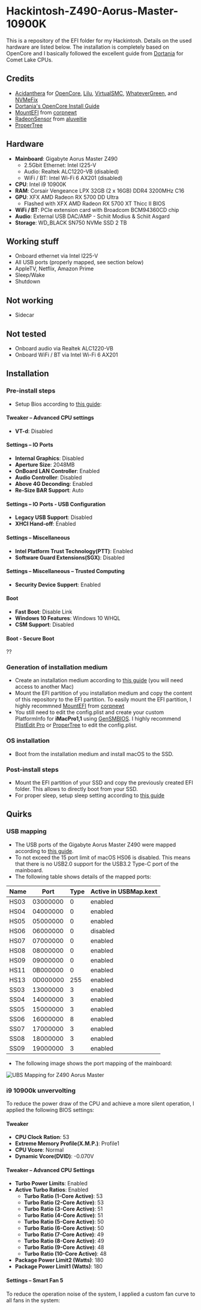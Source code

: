 # Hackintosh-Z490-Aorus-Master-10900K

This is a repository of the EFI folder for my Hackintosh. Details on the used hardware are listed below. The installation is completely based on OpenCore and I basically followed the excellent guide from [Dortania](https://dortania.github.io/OpenCore-Install-Guide/config.plist/comet-lake.html) for Comet Lake CPUs. 

## Credits

- [Acidanthera](https://github.com/acidanthera) for [OpenCore](https://github.com/acidanthera/OpenCorePkg), [Lilu](https://github.com/acidanthera/Lilu), [VirtualSMC](https://github.com/acidanthera/VirtualSMC), [WhateverGreen](https://github.com/acidanthera/WhateverGreen), and [NVMeFix](https://github.com/acidanthera/NVMeFix)
- [Dortania's OpenCore Install Guide](https://dortania.github.io/OpenCore-Install-Guide/)
- [MountEFI](https://github.com/corpnewt/MountEFI) from [corpnewt](https://github.com/corpnewt)
- [RadeonSensor](https://github.com/aluveitie/RadeonSensor) from [aluveitie](https://github.com/aluveitie)
- [ProperTree](https://github.com/corpnewt/ProperTree)

## Hardware

- **Mainboard**: Gigabyte Aorus Master Z490
  - 2.5Gbit Ethernet: Intel I225-V
  - Audio: Realtek ALC1220-VB (disabled)
  - WiFi / BT: Intel Wi-Fi 6 AX201 (disabled)
- **CPU**: Intel i9 10900K
- **RAM**: Corsair Vengeance LPX 32GB (2 x 16GB) DDR4 3200MHz C16
- **GPU**: XFX AMD Radeon RX 5700 DD Ultra
  - Flashed with XFX AMD Radeon RX 5700 XT Thicc II BIOS
- **WiFi / BT**: PCIe extension card with Broadcom BCM94360CD chip
- **Audio**: External USB DAC/AMP - Schiit Modius & Schiit Asgard
- **Storage**: WD_BLACK SN750 NVMe SSD 2 TB

## Working stuff

- Onboard ethernet via Intel I225-V
- All USB ports (properly mapped, see section below)
- AppleTV, Netflix, Amazon Prime
- Sleep/Wake
- Shutdown

## Not working

- Sidecar

## Not tested
- Onboard audio via Realtek ALC1220-VB
- Onboard WiFi / BT via Intel Wi-Fi 6 AX201

## Installation

### Pre-install steps
- Setup Bios according to [this guide](https://dortania.github.io/OpenCore-Install-Guide/config.plist/comet-lake.html#intel-bios-settings):

#### Tweaker – Advanced CPU settings  ####
- **VT-d**: Disabled

#### Settings – IO Ports ####
- **Internal Graphics**: Disabled
- **Aperture Size**: 2048MB
- **OnBoard LAN Controller**: Enabled
- **Audio Controller**: Disabled
- **Above 4G Deconding**: Enabled
- **Re-Size BAR Support**: Auto

#### Settings – IO Ports - USB Configuration ####
- **Legacy USB Support**: Disabled
- **XHCI Hand-off**: Enabled

#### Settings – Miscellaneous ####
- **Intel Platform Trust Technology(PTT)**: Enabled
- **Software Guard Extensions(SGX)**: Disabled

#### Settings – Miscellaneous – Trusted Computing ####
- **Security Device Suppert**: Enabled

#### Boot ####
- **Fast Boot**: Disable Link
- **Windows 10 Features**: Windows 10 WHQL
- **CSM Support**: Disabled

#### Boot - Secure Boot ####
??

### Generation of installation medium
- Create an installation medium according to [this guide](https://dortania.github.io/OpenCore-Install-Guide/installer-guide/mac-install.html#downloading-macos-modern-os) (you will need access to another Mac)
- Mount the EFI partition of you installation medium and copy the content of this repository to the EFI partition. To easily mount the EFI partition, I highly recommned [MountEFI](https://github.com/corpnewt/MountEFI) from [corpnewt](https://github.com/corpnewt)
- You still need to edit the config.plist and create your custom PlatformInfo for **iMacPro1,1** using [GenSMBIOS](https://github.com/corpnewt/GenSMBIOS). I highly recommend [PlistEdit Pro](https://www.fatcatsoftware.com/plisteditpro/) or [ProperTree](https://github.com/corpnewt/ProperTree) to edit the config.plist.

### OS installation

-  Boot from the installation medium and install macOS to the SSD.

### Post-install steps

- Mount the EFI partition of your SSD and copy the previously created EFI folder. This allows to directly boot from your SSD.
- For proper sleep, setup sleep setting according to [this guide](https://dortania.github.io/OpenCore-Post-Install/universal/sleep.html#fixing-sleep)

## Quirks

### USB mapping

- The USB ports of the Gigabyte Aorus Master Z490 were mapped according to [this guide](https://dortania.github.io/OpenCore-Post-Install/usb/#macos-and-the-15-port-limit).
- To not exceed the 15 port limit of macOS HS06 is disabled. This means that there is no USB2.0 support for the USB3.2 Type-C port of the mainboard.
- The following table shows details of the mapped ports:

| Name | Port     | Type | Active in USBMap.kext |
|------|----------|------|-----------------------|
| HS03 | 03000000 | 0    | enabled               |
| HS04 | 04000000 | 0    | enabled               |
| HS05 | 05000000 | 0    | enabled               |
| HS06 | 06000000 | 0    | disabled              |
| HS07 | 07000000 | 0    | enabled               |
| HS08 | 08000000 | 0    | enabled               |
| HS09 | 09000000 | 0    | enabled               |
| HS11 | 0B000000 | 0    | enabled               |
| HS13 | 0D000000 | 255  | enabled               |
| SS03 | 13000000 | 3    | enabled               |
| SS04 | 14000000 | 3    | enabled               |
| SS05 | 15000000 | 3    | enabled               |
| SS06 | 16000000 | 8    | enabled               |
| SS07 | 17000000 | 3    | enabled               |
| SS08 | 18000000 | 3    | enabled               |
| SS09 | 19000000 | 3    | enabled               |

- The following image shows the port mapping of the mainboard:

![UBS Mapping for Z490 Aorus Master](USB%20Mapping%20for%20Z490%20Aorus%20Master.png?raw=true "Title")

### i9 10900k unvervolting
To reduce the power draw of the CPU and achieve a more silent operation, I applied the following BIOS settings:

#### Tweaker ####

- **CPU Clock Ration**: 53
- **Extreme Memory Profile(X.M.P.)**: Profile1
- **CPU Vcore**: Normal
- **Dynamic Vcore(DVID)**: -0.070V

#### Tweaker – Advanced CPU Settings ####

- **Turbo Power Limits**: Enabled
- **Active Turbo Ratios**: Enabled
  - **Turbo Ratio (1-Core Active)**: 53
  - **Turbo Ratio (2-Core Active)**: 53
  - **Turbo Ratio (3-Core Active)**: 51
  - **Turbo Ratio (4-Core Active)**: 51
  - **Turbo Ratio (5-Core Active)**: 50
  - **Turbo Ratio (6-Core Active)**: 50
  - **Turbo Ratio (7-Core Active)**: 49
  - **Turbo Ratio (8-Core Active)**: 49
  - **Turbo Ratio (9-Core Active)**: 48
  - **Turbo Ratio (10-Core Active)**: 48
- **Package Power Limit2 (Watts)**: 180
- **Package Power Limit1 (Watts)**: 180

#### Settings – Smart Fan 5 ####
To reduce the operation noise of the system, I applied a custom fan curve to all fans in the system:
